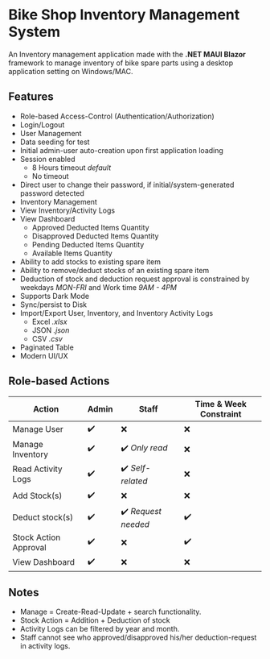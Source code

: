 # Bike Shop Inventory Management System

An Inventory management application made with the **.NET MAUI Blazor** framework to manage inventory of bike spare parts using a desktop application setting on Windows/MAC.

## Features

- Role-based Access-Control (Authentication/Authorization)
- Login/Logout
- User Management
- Data seeding for test
- Initial admin-user auto-creation upon first application loading
- Session enabled
  - 8 Hours timeout *default*
  - No timeout
- Direct user to change their password, if initial/system-generated password detected
- Inventory Management
- View Inventory/Activity Logs
- View Dashboard
  - Approved Deducted Items Quantity
  - Disapproved Deducted Items Quantity
  - Pending Deducted Items Quantity
  - Available Items Quantity
- Ability to add stocks to existing spare item
- Ability to remove/deduct stocks of an existing spare item
- Deduction of stock and deduction request approval is constrained by weekdays *MON-FRI* and Work time *9AM - 4PM*
- Supports Dark Mode
- Sync/persist to Disk
- Import/Export User, Inventory, and Inventory Activity Logs
  - Excel *.xlsx*
  - JSON *.json*
  - CSV *.csv*
- Paginated Table
- Modern UI/UX

## Role-based Actions

| Action | Admin | Staff | Time & Week Constraint |
| ----------- | ----------- | ----------- | ----------- |
| Manage User | ✔️ | ❌ | ❌ |
| Manage Inventory | ✔️ | ✔️ *Only read* | ❌ |
| Read Activity Logs | ✔️ | ✔️ *Self-related* | ❌ |
| Add Stock(s) | ✔️ | ❌ | ❌ |
| Deduct stock(s) | ✔️ | ✔️ *Request needed* | ✔️ |
| Stock Action Approval | ✔️ | ❌ | ✔️ |
| View Dashboard | ✔️ | ❌ | ❌ |

## Notes

- Manage = Create-Read-Update + search functionality.
- Stock Action = Addition + Deduction of stock
- Activity Logs can be filtered by year and month.
- Staff cannot see who approved/disapproved his/her deduction-request in activity logs.
